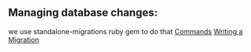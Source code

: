## Managing database changes:
we use standalone-migrations ruby gem to do that
[Commands](https://github.com/thuss/standalone-migrations)
[Writing a Migration](http://api.rubyonrails.org/classes/ActiveRecord/Migration.html)
